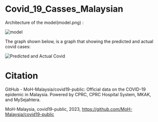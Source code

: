 # Covid_19_Casses_Malaysian
 
Architecture of the model(model.png) :

![model](https://user-images.githubusercontent.com/88734356/211263445-7fbf3573-a4fc-40da-a94b-2c8f69594517.png)

The graph shown below, is a graph that showing the predicted and actual covid cases:

![Predicted and Actual Covid](https://user-images.githubusercontent.com/88734356/211267140-94f7e3f8-8994-49c9-92ee-ebed2b43ec1a.png)

# Citation

GitHub - MoH-Malaysia/covid19-public: Official data on the COVID-19 epidemic in Malaysia. Powered by CPRC, CPRC Hospital System, MKAK, and MySejahtera.

MoH-Malaysia, covid19-public, 2023, https://github.com/MoH-Malaysia/covid19-public

